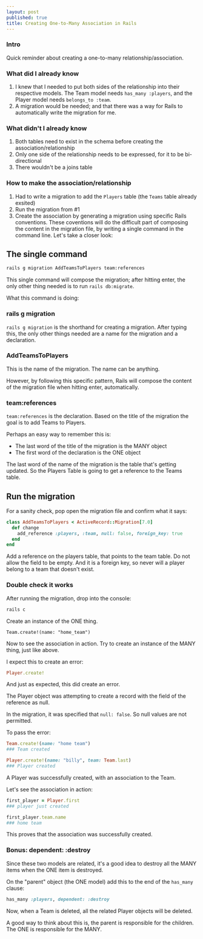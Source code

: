 ```yaml
---
layout: post
published: true
title: Creating One-to-Many Association in Rails
---
```



### Intro

Quick reminder about creating a one-to-many relationship/association.

### What did I already know

1. I knew that I needed to put both sides of the relationship into their respective models. The Team model needs `has_many :players`, and the Player model needs `belongs_to :team`.
2. A migration would be needed; and that there was a way for Rails to automatically write the migration for me.

### What didn't I already know

1. Both tables need to exist in the schema before creating the association/relationship
2. Only one side of the relationship needs to be expressed, for it to be bi-directional
3. There wouldn't be a joins table

### How to make the association/relationship

1. Had to write a migration to add the `Players` table (the `Teams` table already exsited)
2. Run the migration from #1
3. Create the association by generating a migration using specific Rails conventions. These coventions will do the difficult part of composing the content in the migration file, by writing a single command in the command line. Let's take a closer look:

## The single command

```bash
rails g migration AddTeamsToPlayers team:references
```

This single command will compose the migration; after hitting enter, the only other thing needed is to run `rails db:migrate`.

What this command is doing:

### rails g migration

`rails g migration` is the shorthand for creating a migration. After typing this, the only other things needed are a name for the migration and a declaration.

### AddTeamsToPlayers

This is the name of the migration. The name can be anything.

However, by following this specific pattern, Rails will compose the content of the migration file when hitting enter, automatically.

### team:references

`team:references` is the declaration. Based on the title of the migration the goal is to add Teams to Players.

Perhaps an easy way to remember this is:

- The last word of the title of the migration is the MANY object
- The first word of the declaration is the ONE object

The last word of the name of the migration is the table that's getting updated. So the Players Table is going to get a reference to the Teams table.

## Run the migration

For a sanity check, pop open the migration file and confirm what it says:

```ruby
class AddTeamsToPlayers < ActiveRecord::Migration[7.0]
  def change
    add_reference :players, :team, null: false, foreign_key: true
  end
end
```

Add a reference on the players table, that points to the team table. Do not allow the field to be empty. And it is a foreign key, so never will a player belong to a team that doesn't exist.

### Double check it works

After running the migration, drop into the console:

```bash
rails c
```

Create an instance of the ONE thing.

```rails
Team.create!(name: "home_team")
```

Now to see the association in action. Try to create an instance of the MANY thing, just like above.

I expect this to create an error:

```ruby
Player.create!
```

And just as expected, this did create an error.

The Player object was attempting to create a record with the field of the reference as null.

In the migration, it was specified that `null: false`. So null values are not permitted.

To pass the error:

```ruby
Team.create!(name: "home team")
### Team created

Player.create!(name: "billy", team: Team.last)
### Player created
```

A Player was successfully created, with an association to the Team.

Let's see the association in action:

```ruby
first_player = Player.first
### player just created

first_player.team.name
### home team
```

This proves that the association was successfully created.

### Bonus: dependent: :destroy

Since these two models are related, it's a good idea to destroy all the MANY items when the ONE item is destroyed.

On the "parent" object (the ONE model) add this to the end of the `has_many` clause:

```ruby
has_many :players, dependent: :destroy
```

Now, when a Team is deleted, all the related Player objects will be deleted.

A good way to think about this is, the parent is responsible for the children. The ONE is responsible for the MANY.


